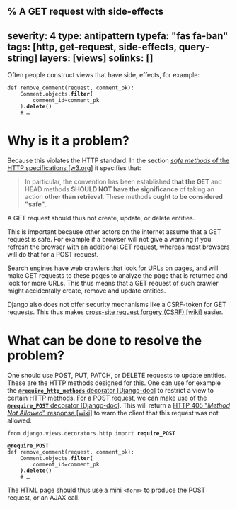 % A GET request with side-effects
---
severity: 4
type: antipattern
typefa: "fas fa-ban"
tags: [http, get-request, side-effects, query-string]
layers: [views]
solinks: []
---
Often people construct views that have side, effects, for example:

<pre class="python"><code>def remove_comment(request, comment_pk):
    Comment.objects.<b>filter(</b>
        comment_id=comment_pk
    )<b>.delete()</b>
    # &hellip;</code></pre>

# Why is it a problem?

Because this violates the HTTP standard. In the section [*safe methods* of the HTTP specifications [w3.org]](https://www.w3.org/Protocols/rfc2616/rfc2616-sec9.html#sec9.1.1)
it specifies that:

> In particular, the convention has been established **that the GET** and HEAD methods **SHOULD NOT have the significance** of taking an action **other than retrieval**. These methods **ought to be considered "safe"**.

A GET request should thus not create, update, or delete entities.

This is important because other actors on the internet assume that a GET request
is safe. For example if a browser will not give a warning if you refresh the
browser with an additional GET request, whereas most browsers will do that for
a POST request.

Search engines have web crawlers that look for URLs on pages, and will make GET
requests to these pages to analyze the page that is returned and look for more
URLs. This thus means that a GET request of such crawler might accidentally
create, remove and update entities.

Django also does not offer security mechanisms like a CSRF-token for GET
requests. This thus makes [cross-site request forgery (CSRF) [wiki]](https://en.wikipedia.org/wiki/Cross-site_request_forgery)
easier.

# What can be done to resolve the problem?

One should use POST, PUT, PATCH, or DELETE requests to update entities. These
are the HTTP methods designed for this. One can use for example the
[**`@require_http_methods`** decorator [Django-doc]](https://docs.djangoproject.com/en/dev/topics/http/decorators/#django.views.decorators.http.require_http_methods)
to restrict a view to certain HTTP methods. For a POST request, we can make use of the [**`@require_POST`** decorator [Django-doc]](https://docs.djangoproject.com/en/dev/topics/http/decorators/#django.views.decorators.http.require_POST).
This will return a [HTTP 405 "*Method Not Allowed*" response [wiki]](https://en.wikipedia.org/wiki/List_of_HTTP_status_codes#4xx_client_errors)
to warn the client that this request was not allowed:

<pre class="python"><code>from django.views.decorators.http import <b>require_POST</b>

<b>@require_POST</b>
def remove_comment(request, comment_pk):
    Comment.objects.<b>filter(</b>
        comment_id=comment_pk
    <b>).delete()</b>
    # &hellip;</code></pre>

The HTML page should thus use a mini `<form>` to produce the POST request, or an
AJAX call.
